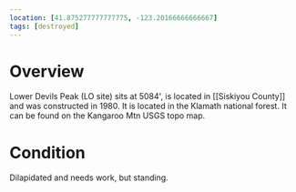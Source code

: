 ```yaml
---
location: [41.875277777777775, -123.20166666666667]
tags: [destroyed]
---
```


# Overview

Lower Devils Peak (LO site) sits at 5084', is located in [[Siskiyou County]] and was constructed in 1980. It is located in the Klamath national forest. It can be found on the Kangaroo Mtn USGS topo map.

# Condition

Dilapidated and needs work, but standing.